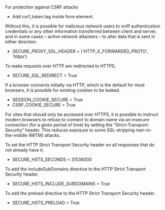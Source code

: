 For protection against CSRF attacks
- Add csrf_token tag inside form element.


Without this, it is possible for malicious network users to sniff authentication credentials or
any other information transferred between client and server, and in some cases – active network
attackers – to alter data that is sent in either direction.

- SECURE_PROXY_SSL_HEADER = ('HTTP_X_FORWARDED_PROTO', 'https')

To make requests over HTTP are redirected to HTTPS.
-  SECURE_SSL_REDIRECT = True


If a browser connects initially via HTTP, which is the default for most browsers,
it is possible for existing cookies to be leaked.
- SESSION_COOKIE_SECURE = True
- CSRF_COOKIE_SECURE = True


For sites that should only be accessed over HTTPS, it is possible to instruct modern
browsers to refuse to connect to domain name via an insecure connection
(for a given period of time) by setting the “Strict-Transport-Security” header.
This reduces exposure to some SSL-stripping man-in-the-middle (MITM) attacks.

To set the HTTP Strict Transport Security header on all responses that do not already have it.
- SECURE_HSTS_SECONDS = 31536000

To add the includeSubDomains directive to the HTTP Strict Transport Security header.
- SECURE_HSTS_INCLUDE_SUBDOMAINS = True

To add the preload directive to the HTTP Strict Transport Security header.
- SECURE_HSTS_PRELOAD = True